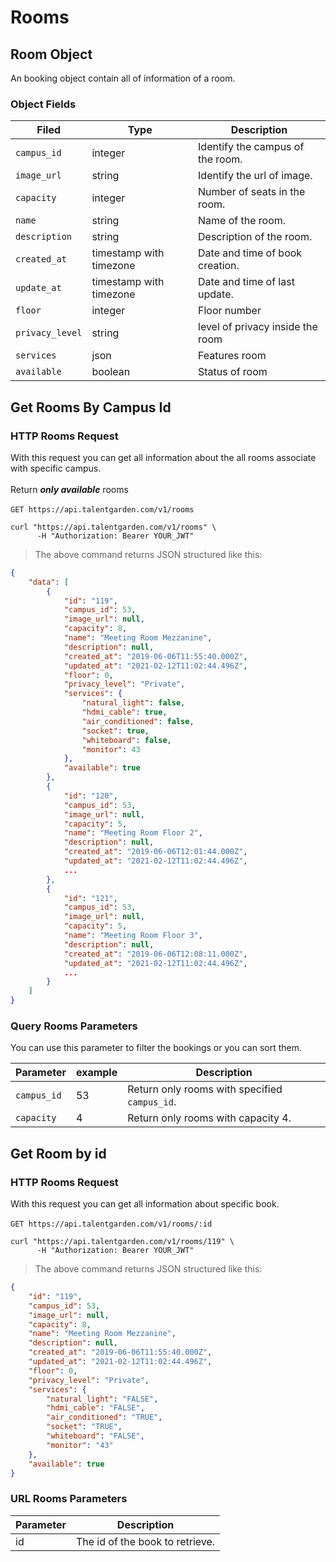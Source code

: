 # Rooms
## Room Object
An booking object contain all of information of a room.

### Object Fields
| Filed    |      Type      |  <div style="width:100%">Description</div> |
|----------|---------------|------------|
| `campus_id` |    integer   |   Identify the campus of the room.|
| `image_url` | string |   Identify the url of image. |
| `capacity` |  integer | Number of seats in the room.  |
| `name` |    string   |   Name of the room. |
| `description` |    string   |   Description of the room. |
| `created_at` | timestamp with timezone | Date and time of book creation. |
| `update_at` |    timestamp with timezone  | Date and time of last update. |
| `floor`| integer| Floor number|
|`privacy_level`| string | level of privacy inside the room|
|`services`| json | Features room |
|`available`| boolean | Status of room |

## Get Rooms By Campus Id

### HTTP Rooms Request
With this request you can get all information about the all rooms associate with specific campus. <br></br>
Return ***only available*** rooms <br></br> 
`GET https://api.talentgarden.com/v1/rooms`

```shell
curl "https://api.talentgarden.com/v1/rooms" \
      -H "Authorization: Bearer YOUR_JWT"
```
> The above command returns JSON structured like this:

```json
{
    "data": [
        {
            "id": "119",
            "campus_id": 53,
            "image_url": null,
            "capacity": 8,
            "name": "Meeting Room Mezzanine",
            "description": null,
            "created_at": "2019-06-06T11:55:40.000Z",
            "updated_at": "2021-02-12T11:02:44.496Z",
            "floor": 0,
            "privacy_level": "Private",
            "services": {
                "natural_light": false,
                "hdmi_cable": true,
                "air_conditioned": false,
                "socket": true,
                "whiteboard": false,
                "monitor": 43
            },
            "available": true
        },
        {
            "id": "120",
            "campus_id": 53,
            "image_url": null,
            "capacity": 5,
            "name": "Meeting Room Floor 2",
            "description": null,
            "created_at": "2019-06-06T12:01:44.000Z",
            "updated_at": "2021-02-12T11:02:44.496Z",
            ...
        },
        {
            "id": "121",
            "campus_id": 53,
            "image_url": null,
            "capacity": 5,
            "name": "Meeting Room Floor 3",
            "description": null,
            "created_at": "2019-06-06T12:08:11.000Z",
            "updated_at": "2021-02-12T11:02:44.496Z",
            ...
        }
    ]
}
```
### Query Rooms Parameters
You can use this parameter to filter the bookings or you can sort them.

Parameter | example | Description
--------- | ------- | --------------
|`campus_id` | 53 | Return only rooms with specified `campus_id`.|
| `capacity` | 4 | Return only rooms with capacity 4.|

## Get Room by id

### HTTP Rooms Request
With this request you can get all information about specific book.  <br></br>
`GET https://api.talentgarden.com/v1/rooms/:id`

```shell
curl "https://api.talentgarden.com/v1/rooms/119" \
      -H "Authorization: Bearer YOUR_JWT"
```

> The above command returns JSON structured like this:

```json
{
    "id": "119",
    "campus_id": 53,
    "image_url": null,
    "capacity": 8,
    "name": "Meeting Room Mezzanine",
    "description": null,
    "created_at": "2019-06-06T11:55:40.000Z",
    "updated_at": "2021-02-12T11:02:44.496Z",
    "floor": 0,
    "privacy_level": "Private",
    "services": {
        "natural_light": "FALSE",
        "hdmi_cable": "FALSE",
        "air_conditioned": "TRUE",
        "socket": "TRUE",
        "whiteboard": "FALSE",
        "monitor": "43"
    },
    "available": true
}
```

### URL Rooms Parameters

Parameter | Description
--------- | -----------
id | The id of the book to retrieve.



